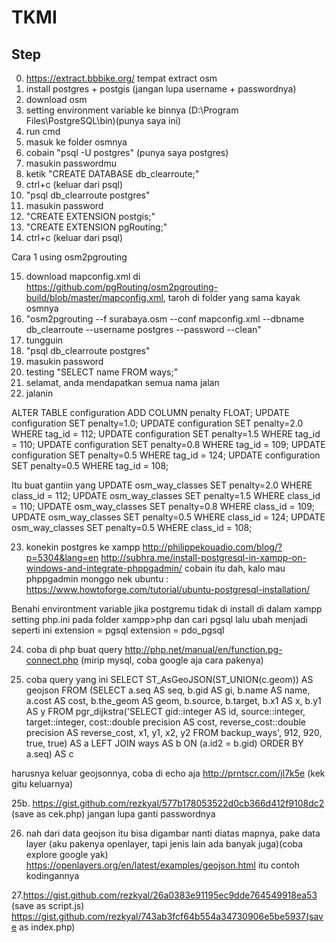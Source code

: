 # TKMI

## Step

0. https://extract.bbbike.org/ tempat extract osm
1. install postgres + postgis (jangan lupa username + passwordnya)
2. download osm
3. setting environment variable ke binnya (D:\Program Files\PostgreSQL\bin)(punya saya ini)
4. run cmd
5. masuk ke folder osmnya
6. cobain "psql -U postgres" (punya saya postgres)
7. masukin passwordmu
8. ketik "CREATE DATABASE db_clearroute;"
9. ctrl+c (keluar dari psql)
10. "psql db_clearroute postgres"
11. masukin password
12. "CREATE EXTENSION postgis;"
13. "CREATE EXTENSION pgRouting;"
14. ctrl+c (keluar dari psql)

Cara 1 using osm2pgrouting

15. download mapconfig.xml di https://github.com/pgRouting/osm2pgrouting-build/blob/master/mapconfig.xml, taroh di folder yang sama kayak osmnya
16. "osm2pgrouting --f surabaya.osm --conf mapconfig.xml --dbname db_clearroute --username postgres --password <password> --clean"
17. tungguin
18. "psql db_clearroute postgres"
19. masukin password
20. testing "SELECT name FROM ways;"
21. selamat, anda mendapatkan semua nama jalan
22. jalanin

ALTER TABLE configuration ADD COLUMN penalty FLOAT;
UPDATE configuration SET penalty=1.0;
UPDATE configuration SET penalty=2.0 WHERE tag_id = 112;
UPDATE configuration SET penalty=1.5 WHERE tag_id = 110;
UPDATE configuration SET penalty=0.8 WHERE tag_id = 109;
UPDATE configuration SET penalty=0.5 WHERE tag_id = 124;
UPDATE configuration SET penalty=0.5 WHERE tag_id = 108;

Itu buat gantiin yang
UPDATE osm_way_classes SET penalty=2.0 WHERE class_id = 112;
UPDATE osm_way_classes SET penalty=1.5 WHERE class_id = 110;
UPDATE osm_way_classes SET penalty=0.8 WHERE class_id = 109;
UPDATE osm_way_classes SET penalty=0.5 WHERE class_id = 124;
UPDATE osm_way_classes SET penalty=0.5 WHERE class_id = 108;

23. konekin postgres ke xampp
http://philippekouadio.com/blog/?p=5304&lang=en
http://subhra.me/install-postgresql-in-xampp-on-windows-and-integrate-phppgadmin/
cobain itu dah, kalo mau phppgadmin monggo
nek ubuntu : https://www.howtoforge.com/tutorial/ubuntu-postgresql-installation/

Benahi environtment variable jika postgremu tidak di install di dalam xampp
setting php.ini pada folder xampp>php dan cari pgsql lalu ubah menjadi seperti ini 
extension = pgsql
extension = pdo_pgsql

24. coba di php buat query
http://php.net/manual/en/function.pg-connect.php (mirip mysql, coba google aja cara pakenya)

25. coba query yang ini
SELECT ST_AsGeoJSON(ST_UNION(c.geom)) AS geojson FROM (SELECT a.seq AS seq, b.gid AS gi, b.name AS name, a.cost AS cost, b.the_geom AS geom, b.source, b.target, b.x1 AS x, b.y1 AS y FROM pgr_dijkstra('SELECT gid::integer AS id, source::integer, target::integer, cost::double precision AS cost, reverse_cost::double precision AS reverse_cost, x1, y1, x2, y2 FROM backup_ways', 912, 920, true, true) AS a LEFT JOIN ways AS b ON (a.id2 = b.gid) ORDER BY a.seq) AS c

harusnya keluar geojsonnya, coba di echo aja
http://prntscr.com/jl7k5e (kek gitu keluarnya)

25b. https://gist.github.com/rezkyal/577b178053522d0cb366d412f9108dc2 (save as cek.php)
jangan lupa ganti passwordnya

26. nah dari data geojson itu bisa digambar nanti diatas mapnya, pake data layer (aku pakenya openlayer, tapi jenis lain ada banyak juga)(coba explore google yak)
https://openlayers.org/en/latest/examples/geojson.html
itu contoh kodingannya
 
27.https://gist.github.com/rezkyal/26a0383e91195ec9dde764549918ea53 (save as script.js)
https://gist.github.com/rezkyal/743ab3fcf64b554a34730906e5be5937(save as index.php)

